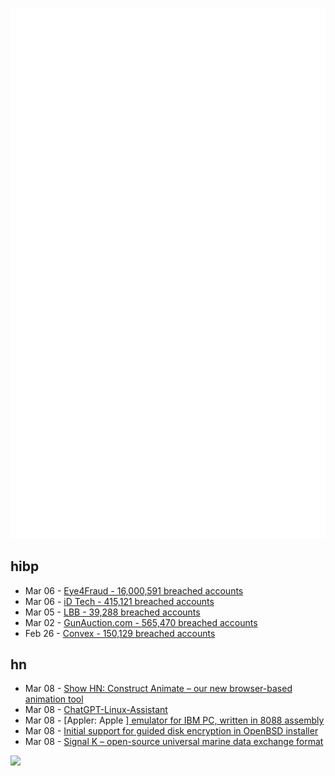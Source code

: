 ![Metrics](https://raw.githubusercontent.com/phixion/phixion/master/metrics.svg)

## hibp

<!--
for https://github.com/phixion/phixion/blob/main/.github/workflows/feeds.yml
-->
<!--START_SECTION:haveibeenpwnd-->
- Mar 06 - [Eye4Fraud - 16,000,591 breached accounts](https://haveibeenpwned.com/PwnedWebsites#Eye4Fraud)
- Mar 06 - [iD Tech - 415,121 breached accounts](https://haveibeenpwned.com/PwnedWebsites#iDTech)
- Mar 05 - [LBB - 39,288 breached accounts](https://haveibeenpwned.com/PwnedWebsites#LBB)
- Mar 02 - [GunAuction.com - 565,470 breached accounts](https://haveibeenpwned.com/PwnedWebsites#GunAuction)
- Feb 26 - [Convex - 150,129 breached accounts](https://haveibeenpwned.com/PwnedWebsites#Convex)
<!--END_SECTION:haveibeenpwnd-->

## hn

<!--
for https://github.com/phixion/phixion/blob/main/.github/workflows/feeds.yml
-->
<!--START_SECTION:hn-->
- Mar 08 - [Show HN: Construct Animate – our new browser-based animation tool](https://www.construct.net/en/blogs/construct-official-blog-1/launching-construct-animate-1612)
- Mar 08 - [ChatGPT-Linux-Assistant](https://github.com/rareranger/chatgpt-linux-assistant)
- Mar 08 - [Appler: Apple ][ emulator for IBM PC, written in 8088 assembly](https://github.com/zajo/appler)
- Mar 08 - [Initial support for guided disk encryption in OpenBSD installer](https://undeadly.org/cgi?action=article;sid=20230308063109)
- Mar 08 - [Signal K – open-source universal marine data exchange format](https://signalk.org/)
<!--END_SECTION:hn-->

<!--
for https://yhype.me
-->
![](https://hit.yhype.me/github/profile?user_id=13013670)
